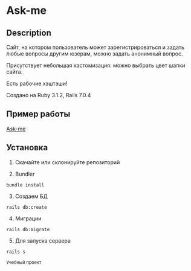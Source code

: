# Ask-me

## Description
Сайт, на котором пользователь может зарегистрироваться и задать любые вопросы другим юзерам, можно задать анонимный вопрос.

Присутствует небольшая кастомизация: можно выбрать цвет шапки сайта.

Есть рабочие хэштэши!

Создано на Ruby 3.1.2, Rails 7.0.4

## Пример работы
[Ask-me](http://ask-me.borissoff.ru/)

## Установка
1. Скачайте или склонируйте репозиторий 

2. Bundler
```
bundle install
```
3. Создаем БД
```
rails db:create
```
4. Миграции
```
rails db:migrate
```

5. Для запуска сервера
```
rails s
```

<sub>Учебный проект</sub>
